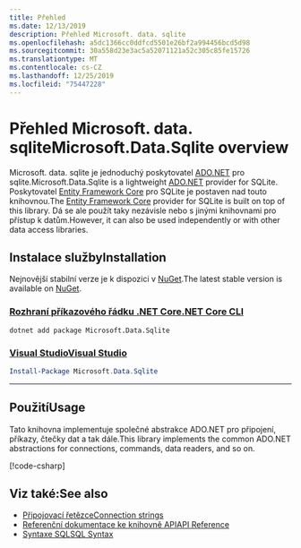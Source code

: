 ```yaml
---
title: Přehled
ms.date: 12/13/2019
description: Přehled Microsoft. data. sqlite
ms.openlocfilehash: a5dc1366cc0ddfcd5501e26bf2a994456bcd5d98
ms.sourcegitcommit: 30a558d23e3ac5a52071121a52c305c85fe15726
ms.translationtype: MT
ms.contentlocale: cs-CZ
ms.lasthandoff: 12/25/2019
ms.locfileid: "75447228"
---
```

# <a name="microsoftdatasqlite-overview"></a><span data-ttu-id="c0e5e-103">Přehled Microsoft. data. sqlite</span><span class="sxs-lookup"><span data-stu-id="c0e5e-103">Microsoft.Data.Sqlite overview</span></span>

<span data-ttu-id="c0e5e-104">Microsoft. data. sqlite je jednoduchý poskytovatel [ADO.NET](../../../framework/data/adonet/index.md) pro sqlite.</span><span class="sxs-lookup"><span data-stu-id="c0e5e-104">Microsoft.Data.Sqlite is a lightweight [ADO.NET](../../../framework/data/adonet/index.md) provider for SQLite.</span></span> <span data-ttu-id="c0e5e-105">Poskytovatel [Entity Framework Core](/ef/core/) pro SQLite je postaven nad touto knihovnou.</span><span class="sxs-lookup"><span data-stu-id="c0e5e-105">The [Entity Framework Core](/ef/core/) provider for SQLite is built on top of this library.</span></span> <span data-ttu-id="c0e5e-106">Dá se ale použít taky nezávisle nebo s jinými knihovnami pro přístup k datům.</span><span class="sxs-lookup"><span data-stu-id="c0e5e-106">However, it can also be used independently or with other data access libraries.</span></span>

## <a name="installation"></a><span data-ttu-id="c0e5e-107">Instalace služby</span><span class="sxs-lookup"><span data-stu-id="c0e5e-107">Installation</span></span>

<span data-ttu-id="c0e5e-108">Nejnovější stabilní verze je k dispozici v [NuGet](https://www.nuget.org/packages/Microsoft.Data.Sqlite).</span><span class="sxs-lookup"><span data-stu-id="c0e5e-108">The latest stable version is available on [NuGet](https://www.nuget.org/packages/Microsoft.Data.Sqlite).</span></span>

### <a name="net-core-clitabnetcore-cli"></a>[<span data-ttu-id="c0e5e-109">Rozhraní příkazového řádku .NET Core</span><span class="sxs-lookup"><span data-stu-id="c0e5e-109">.NET Core CLI</span></span>](#tab/netcore-cli)

```dotnetcli
dotnet add package Microsoft.Data.Sqlite
```

### <a name="visual-studiotabvisual-studio"></a>[<span data-ttu-id="c0e5e-110">Visual Studio</span><span class="sxs-lookup"><span data-stu-id="c0e5e-110">Visual Studio</span></span>](#tab/visual-studio)

``` PowerShell
Install-Package Microsoft.Data.Sqlite
```

---

## <a name="usage"></a><span data-ttu-id="c0e5e-111">Použití</span><span class="sxs-lookup"><span data-stu-id="c0e5e-111">Usage</span></span>

<span data-ttu-id="c0e5e-112">Tato knihovna implementuje společné abstrakce ADO.NET pro připojení, příkazy, čtečky dat a tak dále.</span><span class="sxs-lookup"><span data-stu-id="c0e5e-112">This library implements the common ADO.NET abstractions for connections, commands, data readers, and so on.</span></span>

[!code-csharp[](../../../../samples/snippets/standard/data/sqlite/HelloWorldSample/Program.cs?name=snippet_HelloWorld)]

## <a name="see-also"></a><span data-ttu-id="c0e5e-113">Viz také:</span><span class="sxs-lookup"><span data-stu-id="c0e5e-113">See also</span></span>

* [<span data-ttu-id="c0e5e-114">Připojovací řetězce</span><span class="sxs-lookup"><span data-stu-id="c0e5e-114">Connection strings</span></span>](connection-strings.md)
* [<span data-ttu-id="c0e5e-115">Referenční dokumentace ke knihovně API</span><span class="sxs-lookup"><span data-stu-id="c0e5e-115">API Reference</span></span>](/dotnet/api/?view=msdata-sqlite-3.0.0)
* [<span data-ttu-id="c0e5e-116">Syntaxe SQL</span><span class="sxs-lookup"><span data-stu-id="c0e5e-116">SQL Syntax</span></span>](https://www.sqlite.org/lang.html)
